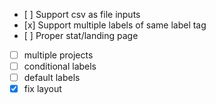- [ ] Support csv as file inputs
- [x] Support multiple labels of same label tag
- [ ] Proper stat/landing page
- [ ] multiple projects
- [ ] conditional labels
- [ ] default labels
- [x] fix layout